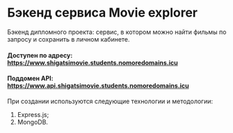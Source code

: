 # Бэкенд сервиса Movie explorer

Бэкенд дипломного проекта: cервис, в котором можно найти фильмы по запросу и сохранить в личном кабинете.

#### Доступен по адресу: https://www.shigatsimovie.students.nomoredomains.icu
#### Поддомен API: https://www.api.shigatsimovie.students.nomoredomains.icu

При создании используются следующие технологии и методологии:
1. Express.js;
2. MongoDB.
